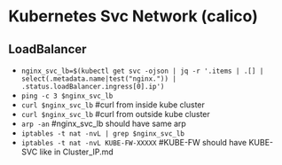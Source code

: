 # Kubernetes Svc Network (calico)

## LoadBalancer
- `nginx_svc_lb=$(kubectl get svc -ojson | jq -r '.items | .[] | select(.metadata.name|test("nginx.")) | .status.loadBalancer.ingress[0].ip')`
- `ping -c 3 $nginx_svc_lb`
- `curl $nginx_svc_lb` #curl from inside kube cluster
- `curl $nginx_svc_lb` #curl from outside kube cluster
- `arp -an` #nginx_svc_lb should have same arp
- `iptables -t nat -nvL | grep $nginx_svc_lb`
- `iptables -t nat -nvL KUBE-FW-XXXXX` #KUBE-FW should have KUBE-SVC like in Cluster_IP.md